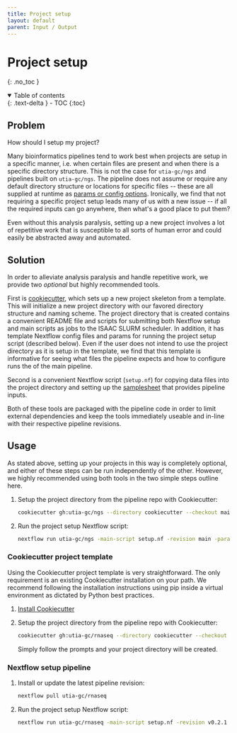 ```yaml
---
title: Project setup
layout: default
parent: Input / Output
---
```


# Project setup
{: .no_toc }

<details open markdown="block">
  <summary>
    Table of contents
  </summary>
  {: .text-delta }
- TOC
{:toc}
</details>

## Problem

How should I setup my project?

Many bioinformatics pipelines tend to work best when projects are setup in a specific manner, i.e. when certain files are present and when there is a specific directory structure.
This is not the case for `utia-gc/ngs` and pipelines built on `utia-gc/ngs`.
The pipeline does not assume or require any default directory structure or locations for specific files -- these are all supplied at runtime as [params or config options](required_params.md).
Ironically, we find that not requiring a specific project setup leads many of us with a new issue -- if all the required inputs can go anywhere, then what's a good place to put them?

Even without this analysis paralysis, setting up a new project involves a lot of repetitive work that is susceptible to all sorts of human error and could easily be abstracted away and automated.

## Solution

In order to alleviate analysis paralysis and handle repetitive work, we provide two *optional* but highly recommended tools.

First is [cookiecutter](https://www.cookiecutter.io/), which sets up a new project skeleton from a template.
This will initialize a new project directory with our favored directory structure and naming scheme.
The project directory that is created contains a convenient README file and scripts for submitting both Nextflow setup and main scripts as jobs to the ISAAC SLURM scheduler.
In addition, it has template Nextflow config files and params for running the project setup script (described below).
Even if the user does not intend to use the project directory as it is setup in the template, we find that this template is informative for seeing what files the pipeline expects and how to configure runs the of the main pipeline.

Second is a convenient Nextflow script (`setup.nf`) for copying data files into the project directory and setting up the [samplesheet](samplesheet_format.md) that provides pipeline inputs.

Both of these tools are packaged with the pipeline code in order to limit external dependencies and keep the tools immediately useable and in-line with their respective pipeline revisions.

## Usage

As stated above, setting up your projects in this way is completely optional, and either of these steps can be run independently of the other.
However, we highly recommended using both tools in the two simple steps outline here.

1. Setup the project directory from the pipeline repo with Cookiecutter:

    ```bash
    cookiecutter gh:utia-gc/ngs --directory cookiecutter --checkout main
    ```

2. Run the project setup Nextflow script:

    ```bash
    nextflow run utia-gc/ngs -main-script setup.nf -revision main -params-file src/nextflow/setup_params.yaml
    ```

### Cookiecutter project template

Using the Cookiecutter project template is very straightforward.
The only requirement is an existing Cookiecutter installation on your path.
We recommend following the installation instructions using pip inside a virtual environment as dictated by Python best practices.

1. [Install Cookiecutter](https://cookiecutter.readthedocs.io/en/latest/README.html#installation)

2. Setup the project directory from the pipeline repo with Cookiecutter:

    ```bash
    cookiecutter gh:utia-gc/rnaseq --directory cookiecutter --checkout v0.2.1
    ```

    Simply follow the prompts and your project directory will be created.

### Nextflow setup pipeline

1. Install or update the latest pipeline revision:

    ```bash
    nextflow pull utia-gc/rnaseq
    ```

2. Run the project setup Nextflow script:

    ```bash
    nextflow run utia-gc/rnaseq -main-script setup.nf -revision v0.2.1 -params-file src/nextflow/setup_params.yaml
    ```
